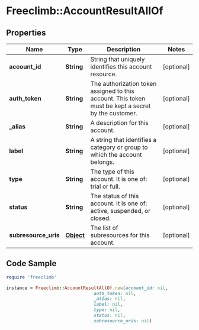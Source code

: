 # Freeclimb::AccountResultAllOf

## Properties

Name | Type | Description | Notes
------------ | ------------- | ------------- | -------------
**account_id** | **String** | String that uniquely identifies this account resource. | [optional] 
**auth_token** | **String** | The authorization token assigned to this account. This token must be kept a secret by the customer. | [optional] 
**_alias** | **String** | A description for this account. | [optional] 
**label** | **String** | A string that identifies a category or group to which the account belongs. | [optional] 
**type** | **String** | The type of this account. It is one of: trial or full. | [optional] 
**status** | **String** | The status of this account. It is one of: active, suspended, or closed. | [optional] 
**subresource_uris** | [**Object**](.md) | The list of subresources for this account. | [optional] 

## Code Sample

```ruby
require 'freeclimb'

instance = Freeclimb::AccountResultAllOf.new(account_id: nil,
                                 auth_token: nil,
                                 _alias: nil,
                                 label: nil,
                                 type: nil,
                                 status: nil,
                                 subresource_uris: nil)
```


